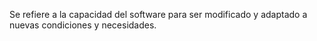 Se refiere a la capacidad del software para ser modificado y adaptado a nuevas condiciones y necesidades.